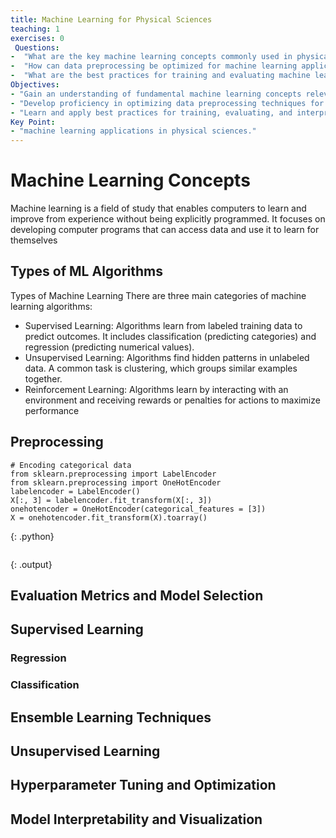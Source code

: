 ```yaml
---
title: Machine Learning for Physical Sciences
teaching: 1
exercises: 0
 Questions:
-  "What are the key machine learning concepts commonly used in physical sciences?"
-  "How can data preprocessing be optimized for machine learning applications in Python?"
-  "What are the best practices for training and evaluating machine learning models in the context of physical sciences"
Objectives:
- "Gain an understanding of fundamental machine learning concepts relevant to physical sciences."
- "Develop proficiency in optimizing data preprocessing techniques for machine learning tasks in Python."
- "Learn and apply best practices for training, evaluating, and interpreting machine learning models in the domain of physical sciences."
Key Point:
- "machine learning applications in physical sciences."
---
```


# Machine Learning Concepts

Machine learning is a field of study that enables computers to learn and improve from experience without being explicitly programmed. It focuses on developing computer programs that can access data and use it to learn for themselves


## Types of ML Algorithms

Types of Machine Learning
There are three main categories of machine learning algorithms:

- Supervised Learning: Algorithms learn from labeled training data to predict outcomes. It includes classification (predicting categories) and regression (predicting numerical values).
- Unsupervised Learning: Algorithms find hidden patterns in unlabeled data. A common task is clustering, which groups similar examples together.
- Reinforcement Learning: Algorithms learn by interacting with an environment and receiving rewards or penalties for actions to maximize performance

## Preprocessing

~~~
# Encoding categorical data
from sklearn.preprocessing import LabelEncoder
from sklearn.preprocessing import OneHotEncoder
labelencoder = LabelEncoder()
X[:, 3] = labelencoder.fit_transform(X[:, 3])
onehotencoder = OneHotEncoder(categorical_features = [3])
X = onehotencoder.fit_transform(X).toarray()
~~~
{: .python}

~~~
~~~
{: .output}


## Evaluation Metrics and Model Selection

## Supervised Learning



### Regression

### Classification

## Ensemble Learning Techniques

## Unsupervised Learning

## Hyperparameter Tuning and Optimization

## Model Interpretability and Visualization



